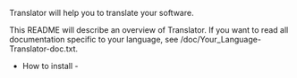 Translator will help you to translate your software.

This README will describe an overview of Translator. If you want to read all documentation specific to your language, see /doc/Your_Language-Translator-doc.txt.

- How to install -
